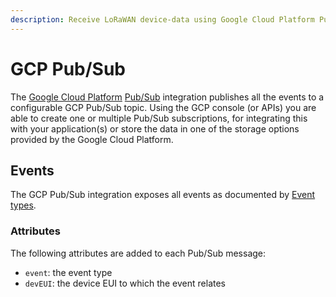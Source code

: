 ```yaml
---
description: Receive LoRaWAN device-data using Google Cloud Platform Pub/Sub.
---
```


# GCP Pub/Sub

The [Google Cloud Platform](https://cloud.google.com/) [Pub/Sub](https://cloud.google.com/pubsub/)
integration publishes all the events to a configurable GCP Pub/Sub topic.
Using the GCP console (or APIs) you are able to create one or multiple Pub/Sub
subscriptions, for integrating this with your application(s) or store the data
in one of the storage options provided by the Google Cloud Platform.

## Events

The GCP Pub/Sub integration exposes all events as documented by [Event types](events.md).

### Attributes

The following attributes are added to each Pub/Sub message:

* `event`: the event type
* `devEUI`: the device EUI to which the event relates
